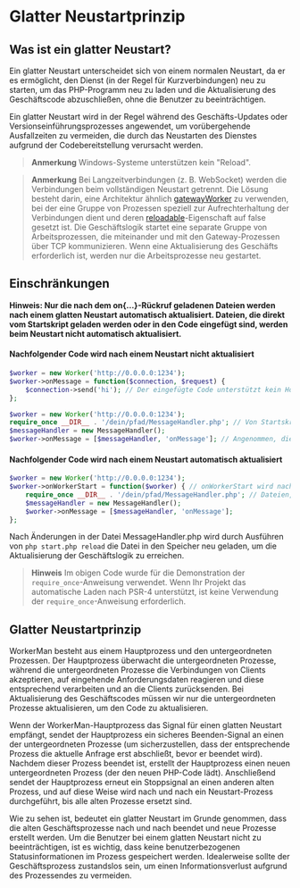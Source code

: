 # Glatter Neustartprinzip
## Was ist ein glatter Neustart?

Ein glatter Neustart unterscheidet sich von einem normalen Neustart, da er es ermöglicht, den Dienst (in der Regel für Kurzverbindungen) neu zu starten, um das PHP-Programm neu zu laden und die Aktualisierung des Geschäftscode abzuschließen, ohne die Benutzer zu beeinträchtigen.

Ein glatter Neustart wird in der Regel während des Geschäfts-Updates oder Versionseinführungsprozesses angewendet, um vorübergehende Ausfallzeiten zu vermeiden, die durch das Neustarten des Dienstes aufgrund der Codebereitstellung verursacht werden.

> **Anmerkung**
> Windows-Systeme unterstützen kein "Reload".

> **Anmerkung**
> Bei Langzeitverbindungen (z. B. WebSocket) werden die Verbindungen beim vollständigen Neustart getrennt. Die Lösung besteht darin, eine Architektur ähnlich [gatewayWorker](https://www.workerman.net/doc/gateway-worker) zu verwenden, bei der eine Gruppe von Prozessen speziell zur Aufrechterhaltung der Verbindungen dient und deren [reloadable](../worker/reloadable.md)-Eigenschaft auf false gesetzt ist. Die Geschäftslogik startet eine separate Gruppe von Arbeitsprozessen, die miteinander und mit den Gateway-Prozessen über TCP kommunizieren. Wenn eine Aktualisierung des Geschäfts erforderlich ist, werden nur die Arbeitsprozesse neu gestartet.

## Einschränkungen
**Hinweis: Nur die nach dem on{...}-Rückruf geladenen Dateien werden nach einem glatten Neustart automatisch aktualisiert. Dateien, die direkt vom Startskript geladen werden oder in den Code eingefügt sind, werden beim Neustart nicht automatisch aktualisiert.**

#### Nachfolgender Code wird nach einem Neustart nicht aktualisiert
```php
$worker = new Worker('http://0.0.0.0:1234');
$worker->onMessage = function($connection, $request) {
    $connection->send('hi'); // Der eingefügte Code unterstützt kein Hot-Update
};
```

```php
$worker = new Worker('http://0.0.0.0:1234');
require_once __DIR__ . '/dein/pfad/MessageHandler.php'; // Von Startskript direkt geladene Dateien unterstützen kein Hot-Update
$messageHandler = new MessageHandler();
$worker->onMessage = [$messageHandler, 'onMessage']; // Angenommen, die Klasse MessageHandler enthält eine Methode namens onMessage
```


#### Nachfolgender Code wird nach einem Neustart automatisch aktualisiert
```php
$worker = new Worker('http://0.0.0.0:1234');
$worker->onWorkerStart = function($worker) { // onWorkerStart wird nach dem Start des Prozesses aufgerufen
    require_once __DIR__ . '/dein/pfad/MessageHandler.php'; // Dateien, die nach dem Start des Prozesses geladen werden, unterstützen das Hot-Update
    $messageHandler = new MessageHandler();
    $worker->onMessage = [$messageHandler, 'onMessage'];
};
```
Nach Änderungen in der Datei MessageHandler.php wird durch Ausführen von `php start.php reload` die Datei in den Speicher neu geladen, um die Aktualisierung der Geschäftslogik zu erreichen.


> **Hinweis**
> Im obigen Code wurde für die Demonstration der `require_once`-Anweisung verwendet. Wenn Ihr Projekt das automatische Laden nach PSR-4 unterstützt, ist keine Verwendung der `require_once`-Anweisung erforderlich.

## Glatter Neustartprinzip

WorkerMan besteht aus einem Hauptprozess und den untergeordneten Prozessen. Der Hauptprozess überwacht die untergeordneten Prozesse, während die untergeordneten Prozesse die Verbindungen von Clients akzeptieren, auf eingehende Anforderungsdaten reagieren und diese entsprechend verarbeiten und an die Clients zurücksenden. Bei Aktualisierung des Geschäftscodes müssen wir nur die untergeordneten Prozesse aktualisieren, um den Code zu aktualisieren.

Wenn der WorkerMan-Hauptprozess das Signal für einen glatten Neustart empfängt, sendet der Hauptprozess ein sicheres Beenden-Signal an einen der untergeordneten Prozesse (um sicherzustellen, dass der entsprechende Prozess die aktuelle Anfrage erst abschließt, bevor er beendet wird). Nachdem dieser Prozess beendet ist, erstellt der Hauptprozess einen neuen untergeordneten Prozess (der den neuen PHP-Code lädt). Anschließend sendet der Hauptprozess erneut ein Stoppsignal an einen anderen alten Prozess, und auf diese Weise wird nach und nach ein Neustart-Prozess durchgeführt, bis alle alten Prozesse ersetzt sind.

Wie zu sehen ist, bedeutet ein glatter Neustart im Grunde genommen, dass die alten Geschäftsprozesse nach und nach beendet und neue Prozesse erstellt werden. Um die Benutzer bei einem glatten Neustart nicht zu beeinträchtigen, ist es wichtig, dass keine benutzerbezogenen Statusinformationen im Prozess gespeichert werden. Idealerweise sollte der Geschäftsprozess zustandslos sein, um einen Informationsverlust aufgrund des Prozessendes zu vermeiden.
